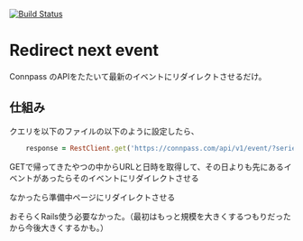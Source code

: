 [![Build Status](https://travis-ci.org/yu-san-19/redirect-next-event.svg?branch=master)](https://travis-ci.org/yu-san-19/redirect-next-event)

# Redirect next event

Connpass のAPIをたたいて最新のイベントにリダイレクトさせるだけ。

## 仕組み

クエリを以下のファイルの以下のように設定したら、

``` app/controller/app_controller.rb
    response = RestClient.get('https://connpass.com/api/v1/event/?series_id=3786&order=1&keyword=CoderDojo+%E5%B2%A1%E5%B1%B1+%E5%B2%A1%E5%8D%97')
```

GETで帰ってきたやつの中からURLと日時を取得して、その日よりも先にあるイベントがあったらそのイベントにリダイレクトさせる

なかったら準備中ページにリダイレクトさせる

おそらくRails使う必要なかった。（最初はもっと規模を大きくするつもりだったから今後大きくするかも。）
